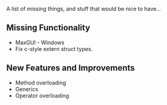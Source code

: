 A list of missing things, and stuff that would be nice to have...


## Missing Functionality

* MaxGUI - Windows
* Fix c-style extern struct types.

## New Features and Improvements

* Method overloading
* Generics
* Operator overloading
